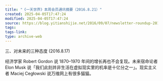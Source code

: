 ```yaml
---
title: "《一天世界》本周会员通讯摘要（2016.8.21）"
created: 2025-04-05T17:47:24
modified: 2025-04-05T17:47:24
source: https://blog.yitianshijie.net/2016/09/07/newsletter-roundup-20160821/
tags:
tags-link:
type: archive-web
---
```

三、对未来的三种态度 (2016.8.17)

经济学家 Robert Gordon 说 1870–1970 年间的增长再也不会复现。未来宿命论者 Elon Musk 说「我们此刻并非生活在虚拟现实里的机率是十亿分之一」。现实主义者 Maciej Cegłowski 说万维网上有很多猫猫。